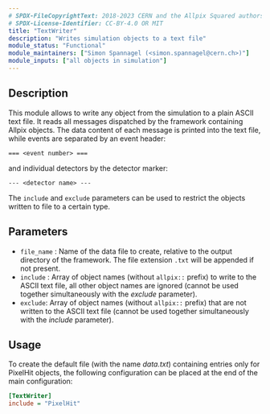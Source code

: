 ```yaml
---
# SPDX-FileCopyrightText: 2018-2023 CERN and the Allpix Squared authors
# SPDX-License-Identifier: CC-BY-4.0 OR MIT
title: "TextWriter"
description: "Writes simulation objects to a text file"
module_status: "Functional"
module_maintainers: ["Simon Spannagel (<simon.spannagel@cern.ch>)"]
module_inputs: ["all objects in simulation"]
---
```


## Description
This module allows to write any object from the simulation to a plain ASCII text file. It reads all messages dispatched by the framework containing Allpix objects. The data content of each message is printed into the text file, while events are separated by an event header:

```
=== <event number> ===
```

and individual detectors by the detector marker:

```
--- <detector name> ---
```

The `include` and `exclude` parameters can be used to restrict the objects written to file to a certain type.

## Parameters
* `file_name` : Name of the data file to create, relative to the output directory of the framework. The file extension `.txt` will be appended if not present.
* `include` : Array of object names (without `allpix::` prefix) to write to the ASCII text file, all other object names are ignored (cannot be used together simultaneously with the *exclude* parameter).
* `exclude`: Array of object names (without `allpix::` prefix) that are not written to the ASCII text file (cannot be used together simultaneously with the *include* parameter).

## Usage
To create the default file (with the name *data.txt*) containing entries only for PixelHit objects, the following configuration can be placed at the end of the main configuration:

```ini
[TextWriter]
include = "PixelHit"
```
